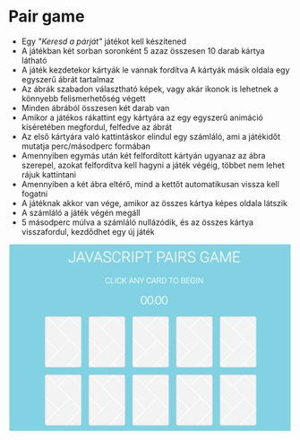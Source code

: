 # Pair game

- Egy _"Keresd a párját"_ játékot kell készítened
- A játékban két sorban soronként 5 azaz összesen 10 darab kártya látható
- A játék kezdetekor kártyák le vannak fordítva
  A kártyák másik oldala egy egyszerű ábrát tartalmaz
- Az ábrák szabadon választható képek, vagy akár ikonok is lehetnek a könnyebb felismerhetőség végett
- Minden ábrából összesen két darab van
- Amikor a játékos rákattint egy kártyára az egy egyszerű animáció kíséretében megfordul, felfedve az ábrát
- Az első kártyára való kattintáskor elindul egy számláló, ami a játékidőt mutatja perc/másodperc formában
- Amennyiben egymás után két felfordított kártyán ugyanaz az ábra szerepel, azokat felfordítva kell hagyni a játék végéig, többet nem lehet rájuk kattintani
- Amennyiben a két ábra eltérő, mind a kettőt automatikusan vissza kell fogatni
- A játéknak akkor van vége, amikor az összes kártya képes oldala látszik
- A számláló a játék végén megáll
- 5 másodperc múlva a számláló nullázódik, és az összes kártya visszafordul, kezdődhet egy új játék

![Pair game](./pair-game.jpg)
